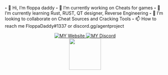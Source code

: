 **-** 👋 Hi, I’m floppa daddy
**-** 🔭 I’m currently working on Cheats for games
**-** 🌱 I’m currently learning Rust, RUST, QT designer, Reverse Engineering
**-** 👯 I’m looking to collaborate on Cheat Sources and Cracking Tools
**-** 📫 How to reach me FloppaDaddy#1337 or discord.gg/agentproject
<div id="header" align="center">
  <a href="agentproject.ml">
    <img src="https://img.shields.io/badge/LinkedIn-blue?style=for-the-badge&logo=linkedin&logoColor=white" alt="MY Website"/>
  </a>
  <a href="discord.gg/agentproject">
    <img src="https://img.shields.io/badge/YouTube-red?style=for-the-badge&logo=youtube&logoColor=white" alt="MY Discord"/>
  </a>
</div>
<div id="header" align="center">
  <img src="https://media.giphy.com/media/077i6AULCXc0FKTj9s/giphy.gif" width="100"/>
</div>
<img src="https://komarev.com/ghpvc/floppadaddy&style=flat-square&color=blue" alt=""/>

<!---
floppadaddy/floppadaddy is a ✨ special ✨ repository because its `README.md` (this file) appears on your GitHub profile.
You can click the Preview link to take a look at your changes.
--->
